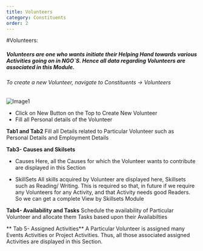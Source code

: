 ```yaml
---
title: Volunteers
category: Constituents
order: 2
---
```


#Volunteers:
##### Volunteers are one who wants initiate their Helping Hand towards various Activities going on in NGO`S. Hence all data regarding Volunteers are associated in this Module.


###### To create a new Volunteer, navigate to Constituents -> Volunteers
![Image1](..\..\images\volunteer1.png)

* Click on New Button on the Top to Create New Volunteer
* Fill all Personal details of the Volunteer 

**Tab1 and Tab2**
Fill all Details related to Particular Volunteer such as Personal Details and Employment Details

**Tab3- Causes and Skilsets**
* Causes
	Here, all the Causes for which the Volunteer wants to contribute are displayed in this Section

* SkillSets
	All skills acquired by Volunteer are displayed here, Skillsets such as Reading/ Writing. This is required so that, in future if we require any Volunteers
	for any Activity, and that Activity needs good Readers. So we can get a complete View by Skillsets Module
	
**Tab4- Availability and Tasks**
Schedule the availability of Particular Volunteer and allocate them Tasks based upon their Availabilties

** Tab 5- Assigned Activities**
A Particular Volunteer is assigned many Events Activities or Project Activities. Thus, all those associated  assigned Activities are displayed in this Section.


